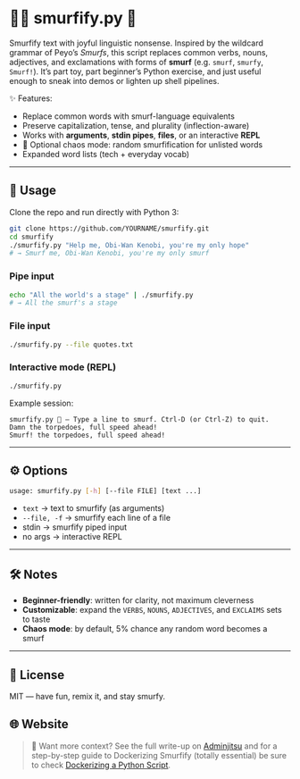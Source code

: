 # 🧑‍💻 smurfify.py 💙

Smurfify text with joyful linguistic nonsense. Inspired by the wildcard grammar of Peyo’s *Smurfs*, this script replaces common verbs, nouns, adjectives, and exclamations with forms of **smurf** (e.g. `smurf`, `smurfy`, `Smurf!`). It’s part toy, part beginner’s Python exercise, and just useful enough to sneak into demos or lighten up shell pipelines.

✨ Features:
- Replace common words with smurf-language equivalents  
- Preserve capitalization, tense, and plurality (inflection-aware)  
- Works with **arguments**, **stdin pipes**, **files**, or an interactive **REPL**  
- 🎲 Optional chaos mode: random smurfification for unlisted words  
- Expanded word lists (tech + everyday vocab)  

---

## 🚀 Usage

Clone the repo and run directly with Python 3:

```bash
git clone https://github.com/YOURNAME/smurfify.git
cd smurfify
./smurfify.py "Help me, Obi-Wan Kenobi, you're my only hope"
# → Smurf me, Obi-Wan Kenobi, you're my only smurf
```

### Pipe input

```bash
echo "All the world's a stage" | ./smurfify.py
# → All the smurf's a stage
```

### File input

```bash
./smurfify.py --file quotes.txt
```

### Interactive mode (REPL)

```bash
./smurfify.py
```

Example session:

```
smurfify.py 💙 — Type a line to smurf. Ctrl-D (or Ctrl-Z) to quit.
Damn the torpedoes, full speed ahead!
Smurf! the torpedoes, full speed ahead!
```

---

## ⚙️ Options

```bash
usage: smurfify.py [-h] [--file FILE] [text ...]
```

- `text` → text to smurfify (as arguments)  
- `--file, -f` → smurfify each line of a file  
- stdin → smurfify piped input  
- no args → interactive REPL  

---

## 🛠️ Notes

- **Beginner-friendly**: written for clarity, not maximum cleverness  
- **Customizable**: expand the `VERBS`, `NOUNS`, `ADJECTIVES`, and `EXCLAIMS` sets to taste  
- **Chaos mode**: by default, 5% chance any random word becomes a smurf  

---

## 📜 License

MIT — have fun, remix it, and stay smurfy.


##  🌐 Website

> 📖 Want more context? See the full write-up on [Adminjitsu](https://adminjitsu.com/posts/smurfify/) and for a step-by-step guide to Dockerizing Smurfify (totally essential) be sure to check [Dockerizing a Python Script](https://adminjitsu.com/posts/dockerize-a-script/).
